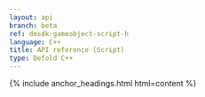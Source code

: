 ```yaml
---
layout: api
branch: beta
ref: dmsdk-gameobject-script-h
language: C++
title: API reference (Script)
type: Defold C++
---
```

{% include anchor_headings.html html=content %}